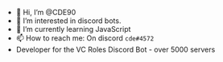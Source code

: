 - 👋 Hi, I’m @CDE90
- 👀 I’m interested in discord bots.
- 🌱 I’m currently learning JavaScript
- 📫 How to reach me: On discord `cde#4572`
- Developer for the VC Roles Discord Bot - over 5000 servers

<!---
CDE90/CDE90 is a ✨ special ✨ repository because its `README.md` (this file) appears on your GitHub profile.
You can click the Preview link to take a look at your changes.
--->
